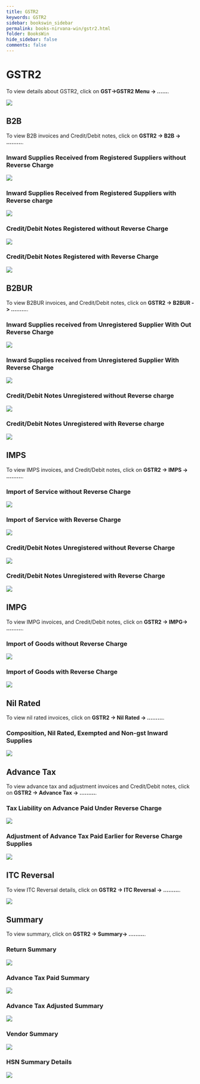 ```yaml
---
title: GSTR2
keywords: GSTR2
sidebar: bookswin_sidebar
permalink: books-nirvana-win/gstr2.html
folder: BooksWin
hide_sidebar: false
comments: false
---
```


# GSTR2

To view details about GSTR2, click on **GST->GSTR2 Menu -> ……**.

![](/images/gstr2.png)


## B2B

To view B2B invoices and Credit/Debit notes, click on **GSTR2 -> B2B -> ………**.

### Inward Supplies Received from Registered Suppliers without Reverse Charge 

![](/images/gstr2-b2b-inwrd-withoutreverse.png)

### Inward Supplies Received from Registered Suppliers with Reverse charge  

![](/images/gstr2-b2b-inwrd-withreverse.png)

### Credit/Debit Notes Registered without Reverse Charge 

![](/images/gstr2-b2b-notes-withoutreverse.png)

### Credit/Debit Notes Registered with Reverse Charge 

![](/images/gstr2-b2b-notes-withreverse.png)

## B2BUR

To view B2BUR invoices, and Credit/Debit notes, click on **GSTR2 -> B2BUR -> ………**.

### Inward Supplies received from Unregistered Supplier With Out Reverse Charge 

![](/images/gstr2-b2bur-inward-withoutreverse.png)

### Inward Supplies received from Unregistered Supplier With Reverse Charge 

![](/images/gstr2-b2bur-inward-withreverse.png)

### Credit/Debit Notes Unregistered without Reverse charge 

![](/images/gstr2-b2bur-notes-withoutreverse.png)

### Credit/Debit Notes Unregistered with Reverse charge 

![](/images/gstr2-b2bur-notes-withreverse.png)

## IMPS

To view IMPS invoices, and Credit/Debit notes, click on **GSTR2 -> IMPS -> ………**.

### Import of Service without Reverse Charge 

![](/images/gstr2-imps-withoutreverse.png)

### Import of Service with Reverse Charge 

![](/images/gstr2-imps-withreverse.png)

### Credit/Debit Notes Unregistered without Reverse Charge 

![](/images/gstr2-imps-notes-withoutreverse.png)

### Credit/Debit Notes Unregistered with Reverse Charge 

![](/images/gstr2-imps-notes-withreverse.png)

## IMPG

To view IMPG invoices, and Credit/Debit notes, click on **GSTR2 -> IMPG-> ………**.

### Import of Goods without Reverse Charge 

![](/images/gstr2-impg-withoutreverse.png)

### Import of Goods with Reverse Charge 

![](/images/gstr2-impg-withreverse.png)

## Nil Rated

To view nil rated invoices, click on **GSTR2 -> Nil Rated -> ………**.

### Composition, Nil Rated, Exempted and Non-gst Inward Supplies

![](/images/gstr2-nilrated-comp.png)

## Advance Tax

To view advance tax and adjustment invoices and Credit/Debit notes, click on **GSTR2 -> Advance Tax -> ………**.

### Tax Liability on Advance Paid Under Reverse Charge

![](/images/gstr2-adv-tax-liability.jpg)


### Adjustment of Advance Tax Paid Earlier for Reverse Charge Supplies

![](/images/gstr2-adv-tax-adjust.jpg)

## ITC Reversal

To view ITC Reversal details, click on **GSTR2 -> ITC Reversal -> ………**.

![](/images/gstr2-itc-reversal.jpg)

## Summary

To view summary, click on **GSTR2 -> Summary-> ………**.

### Return Summary

![](/images/gstr2-summ-return.png)

### Advance Tax Paid Summary

![](/images/gstr2-summ-adv-tax-paid.jpg)

### Advance Tax Adjusted Summary

![](/images/gstr2-summ-adv-tax-adjust.jpg)


### Vendor Summary

![](/images/gstr2-summ-vendor.jpg)

### HSN Summary Details

![](/images/gstr2-summ-hsn.jpg)